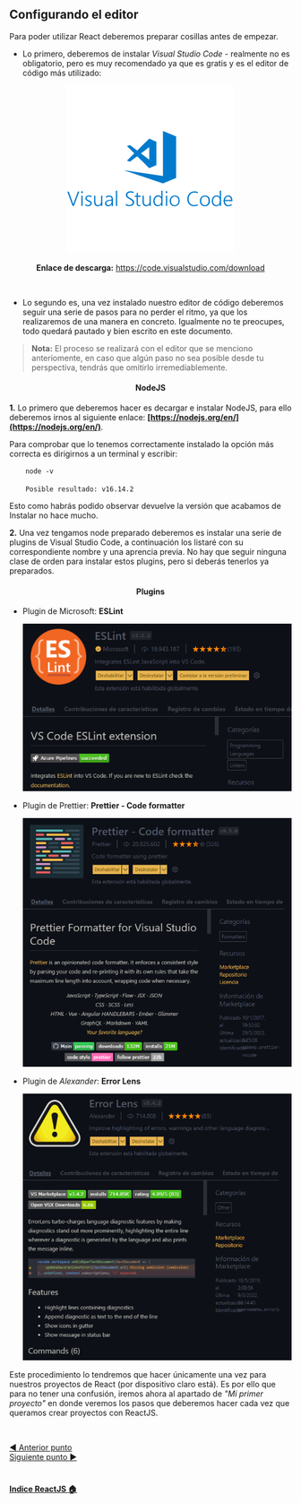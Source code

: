 ## Configurando el editor

Para poder utilizar React deberemos preparar cosillas antes de empezar.

- Lo primero, deberemos de instalar *Visual Studio Code* - realmente no es obligatorio, pero es muy recomendado ya que es gratis y es el editor de código más utilizado:
  
<p align="center">

<img  src="../img/React/Instalacion/visual.png">

<p>

<p align="center">
<strong>Enlace de descarga:</strong> <a href="https://code.visualstudio.com/download">https://code.visualstudio.com/download</a>
</p>

<br>

- Lo segundo es, una vez instalado nuestro editor de código deberemos seguir una serie de pasos para no perder el ritmo, ya que los realizaremos de una manera en concreto. Igualmente no te preocupes, todo quedará pautado y bien escrito en este documento.

> **Nota:** El proceso se realizará con el editor que se menciono anteriomente, en caso que algún paso no sea posible desde tu perspectiva, tendrás que omitirlo irremediablemente.

<center>

#### NodeJS

</center>

**1.** Lo primero que deberemos hacer es decargar e instalar NodeJS, para ello deberemos irnos al siguiente enlace: **[https://nodejs.org/en/](https://nodejs.org/en/)**.

Para comprobar que lo tenemos correctamente instalado la opción más correcta es dirigirnos a un terminal y escribir:

        node -v 
        
        Posible resultado: v16.14.2
    
Esto como habrás podido observar devuelve la versión que acabamos de Instalar no hace mucho. 
    <br>

**2.** Una vez tengamos node preparado deberemos es instalar una serie de plugins de Visual Studio Code, a continuación los listaré con su correspondiente nombre y una aprencia previa. No hay que seguir ninguna clase de orden para instalar estos plugins, pero si deberás tenerlos ya preparados.

<center>

#### Plugins

</center>

  - Plugin de Microsoft: **ESLint** 
    <br>

    <center>

    ![Plugin ESLint](../img/React/Instalacion/Instalacion2.png)

    </center>

  - Plugin de Prettier: **Prettier - Code formatter**
    <br>

    <center>

    ![Plugin ESLint](../img/React/Instalacion/Instalacion3.png)

    </center>

  - Plugin de *Alexander*: **Error Lens**
    <br>

    <center>

    ![Plugin ESLint](../img/React/Instalacion/Instalacion4.png)

    </center>

Este procedimiento lo tendremos que hacer únicamente una vez para nuestros proyectos de React (por dispositivo claro está). Es por ello que para no tener una confusión, iremos ahora al apartado de *"Mi primer proyecto"* en donde veremos los pasos que deberemos hacer cada vez que queramos crear proyectos con ReactJS.


<br>

[:arrow_backward: Anterior punto](1%20-%20Que%20es%20React.md)<br>
[Siguiente punto :arrow_forward:](3%20-%20Mi%20primer%20proyecto.md)

#

**[Indice ReactJS :house:](./0%20-%20Indice.md)**